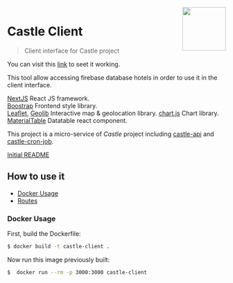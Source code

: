  <img src="https://emojipedia-us.s3.dualstack.us-west-1.amazonaws.com/thumbs/160/facebook/105/european-castle_1f3f0.png" align="right" width="100">

# Castle Client
> Client interface for Castle project

You can visit this [link](https://castle-client.herokuapp.com/) to seet it working.

This tool allow accessing firebase database hotels in order to use it in the client interface.

[NextJS](https://nextjs.org/) React JS framework.  
[Boostrap](https://getbootstrap.com/) Frontend style library.  
[Leaflet](https://leafletjs.com/), [Geolib](https://github.com/manuelbieh/Geolib) Interactive map & geolocation library. 
[chart.js](https://www.chartjs.org/) Chart library.
[MaterialTable](https://mbrn.github.io/material-table/#/) Datatable react component.  


This project is a micro-service of _Castle_ project including [castle-api](https://github.com/quelhasu/castle-api) and [castle-cron-job](https://github.com/quelhasu/castle-cron-job).

[Initial README](init-README.md)

## How to use it 

- [Docker Usage](#docker)
- [Routes](#routes)

### <a id="docker"></a> Docker Usage

First, build the Dockerfile:
```bash
$ docker build -t castle-client .
```

Now run this image previously built:
```bash
$  docker run --rm -p 3000:3000 castle-client
```
